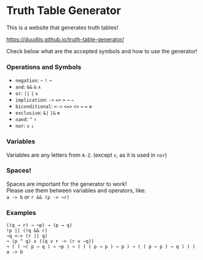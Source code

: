 # Truth Table Generator
This is a website that generates truth tables!

https://duudiis.github.io/truth-table-generator/

Check below what are the accepted symbols and how to use the generator!

### Operations and Symbols
* `negation`: `~`  `!`  `¬`
* `and`: `&&`  `&`  `∧`
* `or`: `||`  `|`  `∨`
* `implication`: `->`  `=>`  `>`  `→`  `⇒`
* `biconditional`: `<->`  `<=>`  `<>`  `↔`  `=`  `≡`
* `exclusive`: `&|`  `|&`  `⊕`
* `nand`: `^`  `↑`
* `nor`: `v`  `↓`

### Variables
Variables are any letters from `A-Z`. (except `v`, as it is used in `nor`)

### Spaces!
Spaces are important for the generator to work!  
Please use them between variables and operators, like:  
`a -> b` or `r && (p -> ¬r)`

### Examples
```
((q → r) → ¬p) → (p → q)
!p || (!q && r)
¬q <-> (r || q)
¬ (p ^ q) ∧ ((q ∨ r -> (r ∨ ~q))
¬ ( ( ¬( p → q ) → ¬p ) → ( ( ( p → p ) → p ) → ( ( p → p ) → q ) ) )
a -> b
```
